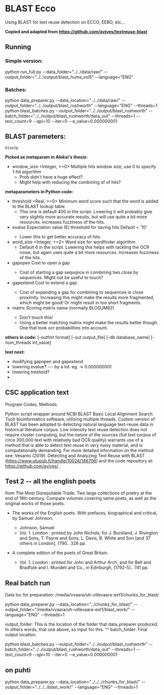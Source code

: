 # BLAST Ecco

Using BLAST for text reuse detection on ECCO, EEBO, etc...

**Copied and adapted from https://github.com/avjves/textreuse-blast**

## Running

### Simple version:

python run_full.py  --data_folder="../../data/raw/" --output_folder="../../output/blast_hume_vol5" --language="ENG"

### Batches:

python data_preparer.py  --data_location="../../data/raw/" --output_folder="../../output/blast_rushworth" --language="ENG" --threads=1
python blast_batches.py  --output_folder="../../output/blast_rushworth" --batch_folder="../../output/blast_rushworth/data_out" --threads=1 --text_count=9 --qpi=10 --iter=0 --e_value=0.000000001

## BLAST paremeters:

`blastp`

**Picked as metaparam in Aleksi's thesis:**
- window_size <Integer, >=0>
    Multiple hits window size, use 0 to specify 1-hit algorithm
    * Prob didn't have a huge effect?
    * Might help with reducing the combining of of hits?

**metaparameters in Python code:**
- threshold <Real, >=0>
    Minimum word score such that the word is added to the BLAST lookup table
    * This one is default 400 in the script. Lowering it will probably give very slightly more accurate results, but will use quite a bit more resources. Increases fuzziness of the hits.
- evalue <Real>
    Expectation value (E) threshold for saving hits 
    Default = '10'
    * Lower this to get better accuracy of hits.
- word_size <Integer, >=2>
    Word size for wordfinder algorithm
    * Default 6 in the script. Lowering this helps with tackling the OCR noise, but again uses quite a bit more resources. Increases fuzziness of the hits.
- gapopen <Integer>
    Cost to open a gap
    * Cost of starting a gap sequqnce in combining two close by sequences. Might not be useful to touch?
- gapextend <Integer>
    Cost to extend a gap
    * Cost of expanding a gap for combining to sequences in close proximity. Increasing this might make the results more fragmented, which might be good! Or might result in too short fragments.
- matrix <String>
    Scoring matrix name (normally BLOSUM62)
    * Don't touch this!
    * Using a better matching matrix might make the results better though. One that took ocr probabilities into account.

**others in code:**
[-outfmt format]
[-out output_file]
[-db database_name]
[-num_threads int_value]


**test next:**

- modifying gapopen and gapextend
- lowering evalue? --- by a lot. eg. -> 0.000000001
- lowering treshold?
- 

## CSC application text

Program Codes, Methods.

Python script wrapper around NCBI BLAST Basic Local Alignment Search Tool) bioinformatics software, utilizing multiple threads. Custom version of BLAST has been adopted to detecting natural language text-reuse data in historical literature corpus. Low intensity text reuse detection does not require cluster computing, but the nature of the sources (full text corpus of circe 300,000 text with relatively bad OCR quality) warrants use of a method that is able to detect text reuse in very noisy material, and is computationally demanding. For more detailed information on the method see: Vesanto (2019): Detecting and Analyzing Text Reuse with BLAST (https://www.utupub.fi/handle/10024/146706) and the code repository at: https://github.com/avjves/ .

## Test 2 -- all the english poets

from The Most Disreputable Trade. Two large collections of poetry at the end of 18th century. Compare volumes covering same poets, as well as the original works of those poets.

* The works of the English poets. With prefaces, biographical and critical, by Samuel Johnson.
  * Johnson, Samuel
  * Vol. 1. London : printed by John Nichols; for J. Buckland, J. Rivington and Sons, T. Payne and Sons, L. Davis, B. White and Son [and 37 others in London], 1790.. 326 pp.

* A complete edition of the poets of Great Britain.
  * Vol. 1. London : printed for John and Arthur Arch, and for Bell and Bradfute and I. Mundell and Co., in Edinburgh, [1792-5].. 741 pp.

## Real batch run

Data loc for preparation:
/media/vvaara/uh-villevaara-ext1/chunks_for_blast/

python data_preparer.py  --data_location="../chunks_for_blast/" --output_folder="/media/vvaara/uh-villevaara-ext1/blast_work/" --language="ENG" --threads=1

output_folder: This is the location of the folder that data_preparer produced. In others words, that one above, so input for this. ^^
batch_folder: Final output location. 

python blast_batches.py  --output_folder="../../output/blast_rushworth" --batch_folder="../../output/blast_rushworth/data_out" --threads=1 --text_count=9 --qpi=10 --iter=0 --e_value=0.000000001


## on puhti

python data_preparer.py --data_location="../../../chunks_for_blast/" --output_folder="../../../blast_work/" --language="ENG" --threads=1


